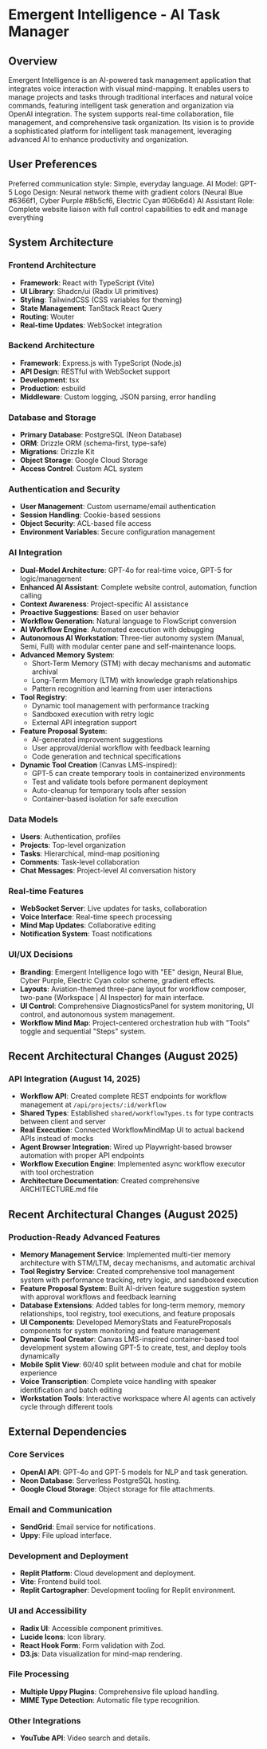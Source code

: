 # Emergent Intelligence - AI Task Manager

## Overview
Emergent Intelligence is an AI-powered task management application that integrates voice interaction with visual mind-mapping. It enables users to manage projects and tasks through traditional interfaces and natural voice commands, featuring intelligent task generation and organization via OpenAI integration. The system supports real-time collaboration, file management, and comprehensive task organization. Its vision is to provide a sophisticated platform for intelligent task management, leveraging advanced AI to enhance productivity and organization.

## User Preferences
Preferred communication style: Simple, everyday language.
AI Model: GPT-5
Logo Design: Neural network theme with gradient colors (Neural Blue #6366f1, Cyber Purple #8b5cf6, Electric Cyan #06b6d4)
AI Assistant Role: Complete website liaison with full control capabilities to edit and manage everything

## System Architecture

### Frontend Architecture
- **Framework**: React with TypeScript (Vite)
- **UI Library**: Shadcn/ui (Radix UI primitives)
- **Styling**: TailwindCSS (CSS variables for theming)
- **State Management**: TanStack React Query
- **Routing**: Wouter
- **Real-time Updates**: WebSocket integration

### Backend Architecture
- **Framework**: Express.js with TypeScript (Node.js)
- **API Design**: RESTful with WebSocket support
- **Development**: tsx
- **Production**: esbuild
- **Middleware**: Custom logging, JSON parsing, error handling

### Database and Storage
- **Primary Database**: PostgreSQL (Neon Database)
- **ORM**: Drizzle ORM (schema-first, type-safe)
- **Migrations**: Drizzle Kit
- **Object Storage**: Google Cloud Storage
- **Access Control**: Custom ACL system

### Authentication and Security
- **User Management**: Custom username/email authentication
- **Session Handling**: Cookie-based sessions
- **Object Security**: ACL-based file access
- **Environment Variables**: Secure configuration management

### AI Integration
- **Dual-Model Architecture**: GPT-4o for real-time voice, GPT-5 for logic/management
- **Enhanced AI Assistant**: Complete website control, automation, function calling
- **Context Awareness**: Project-specific AI assistance
- **Proactive Suggestions**: Based on user behavior
- **Workflow Generation**: Natural language to FlowScript conversion
- **AI Workflow Engine**: Automated execution with debugging
- **Autonomous AI Workstation**: Three-tier autonomy system (Manual, Semi, Full) with modular center pane and self-maintenance loops.
- **Advanced Memory System**: 
  - Short-Term Memory (STM) with decay mechanisms and automatic archival
  - Long-Term Memory (LTM) with knowledge graph relationships
  - Pattern recognition and learning from user interactions
- **Tool Registry**: 
  - Dynamic tool management with performance tracking
  - Sandboxed execution with retry logic
  - External API integration support
- **Feature Proposal System**: 
  - AI-generated improvement suggestions
  - User approval/denial workflow with feedback learning
  - Code generation and technical specifications
- **Dynamic Tool Creation** (Canvas LMS-inspired):
  - GPT-5 can create temporary tools in containerized environments
  - Test and validate tools before permanent deployment
  - Auto-cleanup for temporary tools after session
  - Container-based isolation for safe execution

### Data Models
- **Users**: Authentication, profiles
- **Projects**: Top-level organization
- **Tasks**: Hierarchical, mind-map positioning
- **Comments**: Task-level collaboration
- **Chat Messages**: Project-level AI conversation history

### Real-time Features
- **WebSocket Server**: Live updates for tasks, collaboration
- **Voice Interface**: Real-time speech processing
- **Mind Map Updates**: Collaborative editing
- **Notification System**: Toast notifications

### UI/UX Decisions
- **Branding**: Emergent Intelligence logo with "EE" design, Neural Blue, Cyber Purple, Electric Cyan color scheme, gradient effects.
- **Layouts**: Aviation-themed three-pane layout for workflow composer, two-pane (Workspace | AI Inspector) for main interface.
- **UI Control**: Comprehensive DiagnosticsPanel for system monitoring, UI control, and autonomous system management.
- **Workflow Mind Map**: Project-centered orchestration hub with "Tools" toggle and sequential "Steps" system.

## Recent Architectural Changes (August 2025)

### API Integration (August 14, 2025)
- **Workflow API**: Created complete REST endpoints for workflow management at `/api/projects/:id/workflow`
- **Shared Types**: Established `shared/workflowTypes.ts` for type contracts between client and server
- **Real Execution**: Connected WorkflowMindMap UI to actual backend APIs instead of mocks
- **Agent Browser Integration**: Wired up Playwright-based browser automation with proper API endpoints
- **Workflow Execution Engine**: Implemented async workflow executor with tool orchestration
- **Architecture Documentation**: Created comprehensive ARCHITECTURE.md file

## Recent Architectural Changes (August 2025)

### Production-Ready Advanced Features
- **Memory Management Service**: Implemented multi-tier memory architecture with STM/LTM, decay mechanisms, and automatic archival
- **Tool Registry Service**: Created comprehensive tool management system with performance tracking, retry logic, and sandboxed execution
- **Feature Proposal System**: Built AI-driven feature suggestion system with approval workflows and feedback learning
- **Database Extensions**: Added tables for long-term memory, memory relationships, tool registry, tool executions, and feature proposals
- **UI Components**: Developed MemoryStats and FeatureProposals components for system monitoring and feature management
- **Dynamic Tool Creator**: Canvas LMS-inspired container-based tool development system allowing GPT-5 to create, test, and deploy tools dynamically
- **Mobile Split View**: 60/40 split between module and chat for mobile experience
- **Voice Transcription**: Complete voice handling with speaker identification and batch editing
- **Workstation Tools**: Interactive workspace where AI agents can actively cycle through different tools

## External Dependencies

### Core Services
- **OpenAI API**: GPT-4o and GPT-5 models for NLP and task generation.
- **Neon Database**: Serverless PostgreSQL hosting.
- **Google Cloud Storage**: Object storage for file attachments.

### Email and Communication
- **SendGrid**: Email service for notifications.
- **Uppy**: File upload interface.

### Development and Deployment
- **Replit Platform**: Cloud development and deployment.
- **Vite**: Frontend build tool.
- **Replit Cartographer**: Development tooling for Replit environment.

### UI and Accessibility
- **Radix UI**: Accessible component primitives.
- **Lucide Icons**: Icon library.
- **React Hook Form**: Form validation with Zod.
- **D3.js**: Data visualization for mind-map rendering.

### File Processing
- **Multiple Uppy Plugins**: Comprehensive file upload handling.
- **MIME Type Detection**: Automatic file type recognition.

### Other Integrations
- **YouTube API**: Video search and details.